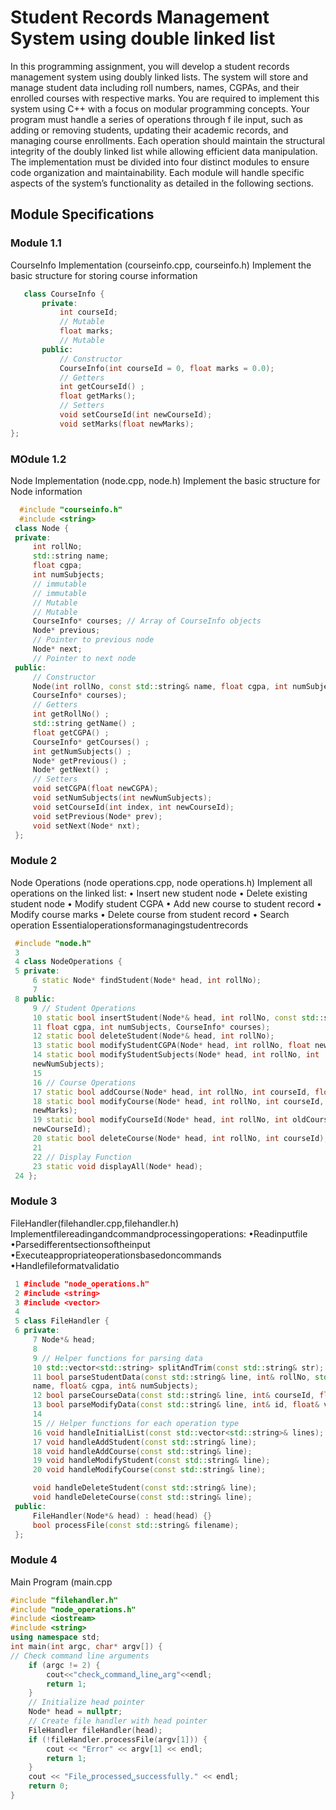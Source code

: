 # Student Records Management System using double linked list
 In this programming assignment, you will develop a student records management system using doubly
 linked lists. The system will store and manage student data including roll numbers, names, CGPAs, and
 their enrolled courses with respective marks. You are required to implement this system using C++ with
 a focus on modular programming concepts. Your program must handle a series of operations through
 f
 ile input, such as adding or removing students, updating their academic records, and managing course
 enrollments. Each operation should maintain the structural integrity of the doubly linked list while
 allowing efficient data manipulation. The implementation must be divided into four distinct modules to
 ensure code organization and maintainability. Each module will handle specific aspects of the system’s
 functionality as detailed in the following sections.
 ## Module Specifications
 ###  Module 1.1
  CourseInfo Implementation (courseinfo.cpp, courseinfo.h)
 Implement the basic structure for storing course information
  ```cpp
     class CourseInfo {
         private:
             int courseId;
             // Mutable
             float marks;
             // Mutable
         public:
             // Constructor
             CourseInfo(int courseId = 0, float marks = 0.0);
             // Getters
             int getCourseId() ;
             float getMarks();
             // Setters
             void setCourseId(int newCourseId);
             void setMarks(float newMarks);
 };
```
### MOdule 1.2
 Node Implementation (node.cpp, node.h)
 Implement the basic structure for Node information
```cpp
  #include "courseinfo.h"
  #include <string>
 class Node {
 private:
     int rollNo;
     std::string name;
     float cgpa;
     int numSubjects;
     // immutable
     // immutable
     // Mutable
     // Mutable
     CourseInfo* courses; // Array of CourseInfo objects
     Node* previous;
     // Pointer to previous node
     Node* next;
     // Pointer to next node
 public:
     // Constructor
     Node(int rollNo, const std::string& name, float cgpa, int numSubjects,
     CourseInfo* courses);
     // Getters
     int getRollNo() ;
     std::string getName() ;
     float getCGPA() ;
     CourseInfo* getCourses() ;
     int getNumSubjects() ;
     Node* getPrevious() ;
     Node* getNext() ;
     // Setters
     void setCGPA(float newCGPA);
     void setNumSubjects(int newNumSubjects);
     void setCourseId(int index, int newCourseId);
     void setPrevious(Node* prev);
     void setNext(Node* nxt);
 };
```
### Module 2 
 Node Operations (node operations.cpp, node operations.h)
 Implement all operations on the linked list:
 • Insert new student node
 • Delete existing student node
 • Modify student CGPA
 • Add new course to student record
 • Modify course marks
 • Delete course from student record
 • Search operation
 Essentialoperationsformanagingstudentrecords
```cpp
 #include "node.h"
 3
 4 class NodeOperations {
 5 private:
     6 static Node* findStudent(Node* head, int rollNo);
     7
 8 public:
     9 // Student Operations
     10 static bool insertStudent(Node*& head, int rollNo, const std::string& name,
     11 float cgpa, int numSubjects, CourseInfo* courses);
     12 static bool deleteStudent(Node*& head, int rollNo);
     13 static bool modifyStudentCGPA(Node* head, int rollNo, float newCGPA);
     14 static bool modifyStudentSubjects(Node* head, int rollNo, int
     newNumSubjects);
     15
     16 // Course Operations
     17 static bool addCourse(Node* head, int rollNo, int courseId, float marks);
     18 static bool modifyCourse(Node* head, int rollNo, int courseId, float
     newMarks);
     19 static bool modifyCourseId(Node* head, int rollNo, int oldCourseId, int
     newCourseId);
     20 static bool deleteCourse(Node* head, int rollNo, int courseId);
     21
     22 // Display Function
     23 static void displayAll(Node* head);
 24 };
```
### Module 3
FileHandler(filehandler.cpp,filehandler.h)
 Implementfilereadingandcommandprocessingoperations:
 •Readinputfile
 •Parsedifferentsectionsoftheinput
 •Executeappropriateoperationsbasedoncommands
 •Handlefileformatvalidatio
```cpp
 1 #include "node_operations.h"
 2 #include <string>
 3 #include <vector>
 4
 5 class FileHandler {
 6 private:
     7 Node*& head;
     8
     9 // Helper functions for parsing data
     10 std::vector<std::string> splitAndTrim(const std::string& str);
     11 bool parseStudentData(const std::string& line, int& rollNo, std::string&
     name, float& cgpa, int& numSubjects);
     12 bool parseCourseData(const std::string& line, int& courseId, float& marks);
     13 bool parseModifyData(const std::string& line, int& id, float& value);
     14
     15 // Helper functions for each operation type
     16 void handleInitialList(const std::vector<std::string>& lines);
     17 void handleAddStudent(const std::string& line);
     18 void handleAddCourse(const std::string& line);
     19 void handleModifyStudent(const std::string& line);
     20 void handleModifyCourse(const std::string& line);

     void handleDeleteStudent(const std::string& line);
     void handleDeleteCourse(const std::string& line);
 public:
     FileHandler(Node*& head) : head(head) {}
     bool processFile(const std::string& filename);
 };
```
### Module 4
 Main Program (main.cpp
 ```cpp
 #include "filehandler.h"
 #include "node_operations.h"
 #include <iostream>
 #include <string>
 using namespace std;
 int main(int argc, char* argv[]) {
 // Check command line arguments
     if (argc != 2) {
         cout<<"check␣command␣line␣arg"<<endl;
         return 1;
     }
     // Initialize head pointer
     Node* head = nullptr;
     // Create file handler with head pointer
     FileHandler fileHandler(head);
     if (!fileHandler.processFile(argv[1])) {
         cout << "Error" << argv[1] << endl;
         return 1;
     }
     cout << "File␣processed␣successfully." << endl;
     return 0;
 }
```
